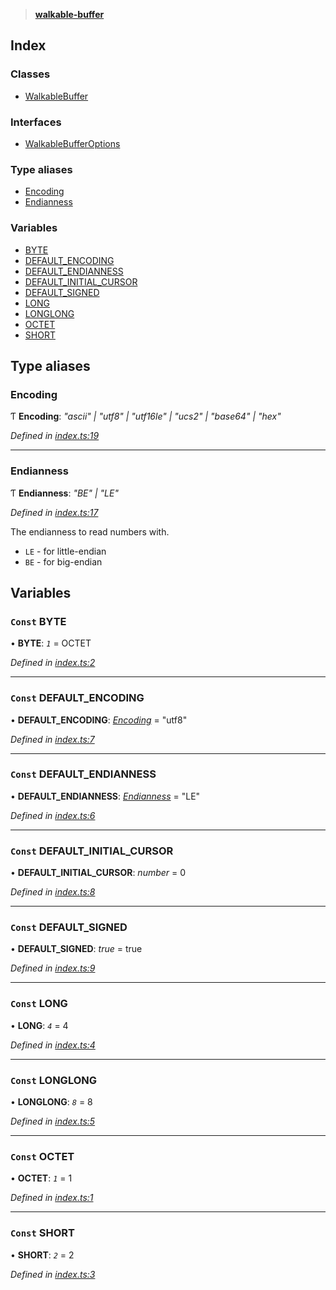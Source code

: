 > **[walkable-buffer](README.md)**

## Index

### Classes

* [WalkableBuffer](classes/walkablebuffer.md)

### Interfaces

* [WalkableBufferOptions](interfaces/walkablebufferoptions.md)

### Type aliases

* [Encoding](README.md#encoding)
* [Endianness](README.md#endianness)

### Variables

* [BYTE](README.md#const-byte)
* [DEFAULT_ENCODING](README.md#const-default_encoding)
* [DEFAULT_ENDIANNESS](README.md#const-default_endianness)
* [DEFAULT_INITIAL_CURSOR](README.md#const-default_initial_cursor)
* [DEFAULT_SIGNED](README.md#const-default_signed)
* [LONG](README.md#const-long)
* [LONGLONG](README.md#const-longlong)
* [OCTET](README.md#const-octet)
* [SHORT](README.md#const-short)

## Type aliases

###  Encoding

Ƭ **Encoding**: *"ascii" | "utf8" | "utf16le" | "ucs2" | "base64" | "hex"*

*Defined in [index.ts:19](https://github.com/oBusk/walkable-buffer/blob/80c88e9/src/index.ts#L19)*

___

###  Endianness

Ƭ **Endianness**: *"BE" | "LE"*

*Defined in [index.ts:17](https://github.com/oBusk/walkable-buffer/blob/80c88e9/src/index.ts#L17)*

The endianness to read numbers with.

* `LE` - for little-endian
* `BE` - for big-endian

## Variables

### `Const` BYTE

• **BYTE**: *`1`* =  OCTET

*Defined in [index.ts:2](https://github.com/oBusk/walkable-buffer/blob/80c88e9/src/index.ts#L2)*

___

### `Const` DEFAULT_ENCODING

• **DEFAULT_ENCODING**: *[Encoding](README.md#encoding)* = "utf8"

*Defined in [index.ts:7](https://github.com/oBusk/walkable-buffer/blob/80c88e9/src/index.ts#L7)*

___

### `Const` DEFAULT_ENDIANNESS

• **DEFAULT_ENDIANNESS**: *[Endianness](README.md#endianness)* = "LE"

*Defined in [index.ts:6](https://github.com/oBusk/walkable-buffer/blob/80c88e9/src/index.ts#L6)*

___

### `Const` DEFAULT_INITIAL_CURSOR

• **DEFAULT_INITIAL_CURSOR**: *number* = 0

*Defined in [index.ts:8](https://github.com/oBusk/walkable-buffer/blob/80c88e9/src/index.ts#L8)*

___

### `Const` DEFAULT_SIGNED

• **DEFAULT_SIGNED**: *true* = true

*Defined in [index.ts:9](https://github.com/oBusk/walkable-buffer/blob/80c88e9/src/index.ts#L9)*

___

### `Const` LONG

• **LONG**: *`4`* = 4

*Defined in [index.ts:4](https://github.com/oBusk/walkable-buffer/blob/80c88e9/src/index.ts#L4)*

___

### `Const` LONGLONG

• **LONGLONG**: *`8`* = 8

*Defined in [index.ts:5](https://github.com/oBusk/walkable-buffer/blob/80c88e9/src/index.ts#L5)*

___

### `Const` OCTET

• **OCTET**: *`1`* = 1

*Defined in [index.ts:1](https://github.com/oBusk/walkable-buffer/blob/80c88e9/src/index.ts#L1)*

___

### `Const` SHORT

• **SHORT**: *`2`* = 2

*Defined in [index.ts:3](https://github.com/oBusk/walkable-buffer/blob/80c88e9/src/index.ts#L3)*